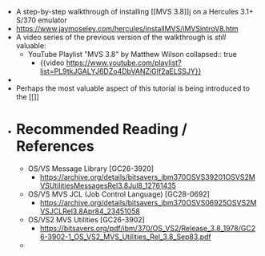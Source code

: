 - A step-by-step walkthrough of installing [[MVS 3.8]]j on a Hercules 3.1+ S/370 emulator
- https://www.jaymoseley.com/hercules/installMVS/iMVSintroV8.htm
- A video series of the previous version of the walkthrough is _still_ valuable:
	- YouTube Playlist "MVS 3.8" by Matthew Wilson
	  collapsed:: true
		- {{video https://www.youtube.com/playlist?list=PL9tkJGALYJ6DZo4DbVANZiGIf2aELSSJY}}
-
- Perhaps the most valuable aspect of this tutorial is being introduced to the [[]]
- # Recommended Reading / References
	- OS/VS Message Library [GC26-3920]
		- https://archive.org/details/bitsavers_ibm370OSVS39201OSVS2MVSUtilitiesMessagesRel3.8Jul8_12761435
	- OS/VS MVS JCL (Job Control Language) [GC28-0692]
		- https://archive.org/details/bitsavers_ibm370OSVS06925OSVS2MVSJCLRel3.8Apr84_23451058
	- OS/VS2 MVS Utilities [GC26-3902]
		- https://bitsavers.org/pdf/ibm/370/OS_VS2/Release_3.8_1978/GC26-3902-1_OS_VS2_MVS_Utilities_Rel_3.8_Sep83.pdf
	-